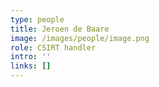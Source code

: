 ```yaml
---
type: people
title: Jeroen de Baare
image: /images/people/image.png
role: CSIRT handler
intro: ''
links: []
---
```


